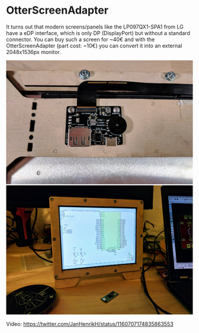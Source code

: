 # OtterScreenAdapter

It turns out that modern screens/panels like the LP097QX1-SPA1 from LG have a eDP interface, which is only DP (DisplayPort) but without a standard connector. You can buy such a screen for ~40€ and with the OtterScreenAdapter (part cost: ~10€) you can convert it into an external 2048x1536px monitor.

![](images/1.jpg)
![](images/2.jpg)

Video: https://twitter.com/JanHenrikH/status/1160707174835863553
